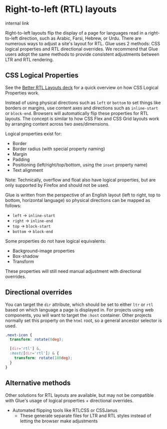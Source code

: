 # Right-to-left (RTL) layouts

internal link

<!--*
# Document freshness: For more information, see internal link
freshness: { owner: 'glue-eng-core' reviewed: '2023-07-05' }
*-->



Right-to-left layouts flip the display of a page for languages read in a
right-to-left direction, such as Arabic, Farsi, Hebrew, or Urdu. There are
numerous ways to adjust a site's layout for RTL. Glue uses 2 methods: CSS
logical properties and RTL directional overrides. We recommend that Glue users
adopt the same methods to provide consistent adjustments between LTR and RTL
rendering.

## CSS Logical Properties

See the
[Better RTL Layouts deck](https://docs.google.com/presentation/d/1b2hTl1GilvRp7r5s0HRPSNxDXG-Q8fTW6xAPGCC3cBU/edit?usp=sharing&resourcekey=0-JRbi0Dy99HM9WegGOyJ_2g)
for a quick overview on how CSS Logical Properties work.

Instead of using physical directions such as `left` or `bottom` to set things
like borders or margins, use content axes and directions such as `inline-start`
or `block-end`. Browsers will automatically flip these properties for RTL
layouts. The concept is similar to how CSS Flex and CSS Grid layouts work by
arranging content across two axes/dimensions.

Logical properties exist for:

-   Border
-   Border radius (with special property naming)
-   Margin
-   Padding
-   Positioning (left/right/top/bottom, using the `inset` property name)
-   Text alignment

Note: Technically, overflow and float also have logical properties, but are only
supported by Firefox and should not be used.

Glue is written from the perspective of an English layout (left to right, top to
bottom, horizontal language) so physical directions can be mapped as follows:

-   `left` -> `inline-start`
-   `right` -> `inline-end`
-   `top` -> `block-start`
-   `bottom` -> `block-end`

Some properties do not have logical equivalents:

-   Background-image properties
-   Box-shadow
-   Transform

These properties will still need manual adjustment with directional overrides.

## Directional overrides

You can target the `dir` attribute, which should be set to either `ltr` or `rtl`
based on which language a page is displayed in. For projects using web
components, you will want to target the `:host` container. Other projects
normally set this property on the `html` root, so a general ancestor selector is
used.

```scss
.next-icon {
  transform: rotate(0deg);

  [dir='rtl'] &,
  :host([dir='rtl']) & {
    transform: rotate(180deg);
  }
}
```

## Alternative methods

Other solutions for RTL layouts are available, but may not be compatible with
Glue's usage of logical properties + directional overrides.

-   Automated flipping tools like RTLCSS or CSSJanus
    -   These generate separate files for LTR and RTL styles instead of letting
        the browser make adjustments
